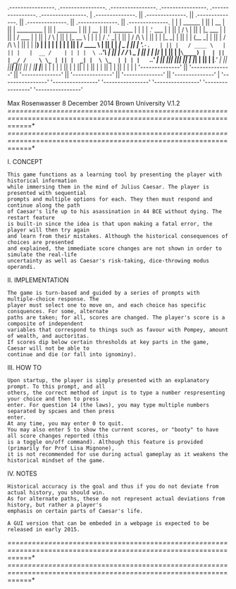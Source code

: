  .----------------.  .----------------.  .----------------.  .----------------.  .----------------.  .----------------. 
| .--------------. || .--------------. || .--------------. || .--------------. || .--------------. || .--------------. |
| |     ______   | || |      __      | || |  _________   | || |    _______   | || |      __      | || |  _______     | |
| |   .' ___  |  | || |     /  \     | || | |_   ___  |  | || |   /  ___  |  | || |     /  \     | || | |_   __ \    | |
| |  / .'   \_|  | || |    / /\ \    | || |   | |_  \_|  | || |  |  (__ \_|  | || |    / /\ \    | || |   | |__) |   | |
| |  | |         | || |   / ____ \   | || |   |  _|  _   | || |   '.___`-.   | || |   / ____ \   | || |   |  __ /    | |
| |  \ `.___.'\  | || | _/ /    \ \_ | || |  _| |___/ |  | || |  |`\____) |  | || | _/ /    \ \_ | || |  _| |  \ \_  | |
| |   `._____.'  | || ||____|  |____|| || | |_________|  | || |  |_______.'  | || ||____|  |____|| || | |____| |___| | |
| |              | || |              | || |              | || |              | || |              | || |              | |
| '--------------' || '--------------' || '--------------' || '--------------' || '--------------' || '--------------' |
 '----------------'  '----------------'  '----------------'  '----------------'  '----------------'  '----------------' 

Max Rosenwasser																							  8 December 2014 
Brown University																								 	V.1.2
*===================*===================*===================*===================*===================*===================*
*===================*===================*===================*===================*===================*===================*

I. CONCEPT

	This game functions as a learning tool by presenting the player with historical information
	while immersing them in the mind of Julius Caesar. The player is presented with sequential
	prompts and multiple options for each. They then must respond and continue along the path 
	of Caesar's life up to his asassination in 44 BCE without dying. The restart feature
	is built-in since the idea is that upon making a fatal error, the player will then try again
	and learn from their mistakes. Although the historical consequences of choices are presented
	and explained, the immediate score changes are not shown in order to simulate the real-life 
	uncertainty as well as Caesar's risk-taking, dice-throwing modus operandi. 


II. IMPLEMENTATION 

	The game is turn-based and guided by a series of prompts with multiple-choice response. The
	player must select one to move on, and each choice has specific consquences. For some, alternate
	paths are taken; for all, scores are changed. The player's score is a composite of independent
	variables that correspond to things such as favour with Pompey, amount of wealth, and auctoritas. 
	If scores dip below certain thresholds at key parts in the game, Caesar will not be able to 
	continue and die (or fall into ignominy). 


III. HOW TO

	Upon startup, the player is simply presented with an explanatory prompt. To this prompt, and all
	others, the correct method of input is to type a number respresenting your choice and then to press
	enter. For question 14 (the laws), you may type multiple numbers separated by spcaes and then press
	enter. 
	At any time, you may enter 0 to quit.
	You may also enter 5 to show the current scores, or "booty" to have all score changes reported (this
	is a toggle on/off command). Although this feature is provided (primarily for Prof Lisa Mignone), 
	it is not recommended for use during actual gameplay as it weakens the historical mindset of the game.


IV. NOTES

	Historical accuracy is the goal and thus if you do not deviate from actual history, you should win.
	As for alternate paths, these do not represent actual deviations from history, but rather a player's
	emphasis on certain parts of Caesar's life. 

	A GUI version that can be embeded in a webpage is expected to be released in early 2015. 
	

*===================*===================*===================*===================*===================*===================*
*===================*===================*===================*===================*===================*===================*


